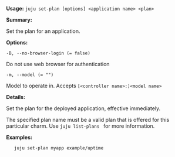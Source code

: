 **Usage:** `juju set-plan [options] <application name> <plan>`

**Summary:**

Set the plan for an application.

**Options:**

`-B, --no-browser-login (= false)`

Do not use web browser for authentication

`-m, --model (= "")`

Model to operate in. Accepts `[<controller name>:]<model name>`

**Details:**

Set the plan for the deployed application, effective immediately.

The specified plan name must be a valid plan that is offered for this particular charm. Use `juju list-plans ` for more information.

**Examples:**

`   juju set-plan myapp example/uptime`
